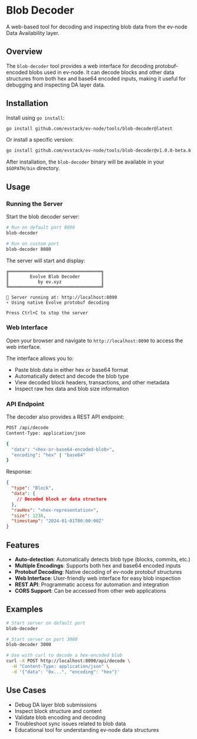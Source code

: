 # Blob Decoder

A web-based tool for decoding and inspecting blob data from the ev-node Data Availability layer.

## Overview

The `blob-decoder` tool provides a web interface for decoding protobuf-encoded blobs used in ev-node. It can decode blocks and other data structures from both hex and base64 encoded inputs, making it useful for debugging and inspecting DA layer data.

## Installation

Install using `go install`:

```bash
go install github.com/evstack/ev-node/tools/blob-decoder@latest
```

Or install a specific version:

```bash
go install github.com/evstack/ev-node/tools/blob-decoder@v1.0.0-beta.6
```

After installation, the `blob-decoder` binary will be available in your `$GOPATH/bin` directory.

## Usage

### Running the Server

Start the blob decoder server:

```bash
# Run on default port 8090
blob-decoder

# Run on custom port
blob-decoder 8080
```

The server will start and display:

```
╔═══════════════════════════════════╗
║        Evolve Blob Decoder        ║
║           by ev.xyz               ║
╚═══════════════════════════════════╝

🚀 Server running at: http://localhost:8090
⚡ Using native Evolve protobuf decoding

Press Ctrl+C to stop the server
```

### Web Interface

Open your browser and navigate to `http://localhost:8090` to access the web interface.

The interface allows you to:
- Paste blob data in either hex or base64 format
- Automatically detect and decode the blob type
- View decoded block headers, transactions, and other metadata
- Inspect raw hex data and blob size information

### API Endpoint

The decoder also provides a REST API endpoint:

```bash
POST /api/decode
Content-Type: application/json

{
  "data": "<hex-or-base64-encoded-blob>",
  "encoding": "hex" | "base64"
}
```

Response:
```json
{
  "type": "Block",
  "data": {
    // Decoded block or data structure
  },
  "rawHex": "<hex-representation>",
  "size": 1234,
  "timestamp": "2024-01-01T00:00:00Z"
}
```

## Features

- **Auto-detection**: Automatically detects blob type (blocks, commits, etc.)
- **Multiple Encodings**: Supports both hex and base64 encoded inputs
- **Protobuf Decoding**: Native decoding of ev-node protobuf structures
- **Web Interface**: User-friendly web interface for easy blob inspection
- **REST API**: Programmatic access for automation and integration
- **CORS Support**: Can be accessed from other web applications

## Examples

```bash
# Start server on default port
blob-decoder

# Start server on port 3000
blob-decoder 3000

# Use with curl to decode a hex-encoded blob
curl -X POST http://localhost:8090/api/decode \
  -H "Content-Type: application/json" \
  -d '{"data": "0x...", "encoding": "hex"}'
```

## Use Cases

- Debug DA layer blob submissions
- Inspect block structure and content
- Validate blob encoding and decoding
- Troubleshoot sync issues related to blob data
- Educational tool for understanding ev-node data structures